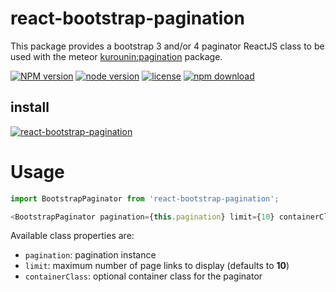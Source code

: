 react-bootstrap-pagination
=================

This package provides a bootstrap 3 and/or 4 paginator ReactJS class to be used with the meteor [kurounin:pagination](https://atmospherejs.com/kurounin/pagination) package.

[![NPM version][npm-image]][npm-url]
[![node version][node-image]][node-url]
[![license][license-image]][license-url]
[![npm download][download-image]][download-url]

[npm-image]: http://img.shields.io/npm/v/react-bootstrap-pagination.svg?style=flat-square
[npm-url]: http://www.npmjs.com/package/react-bootstrap-pagination
[node-image]: https://img.shields.io/badge/node.js-%3E=_0.10-green.svg?style=flat-square
[node-url]: http://nodejs.org/download/
[license-image]: https://img.shields.io/npm/l/react-bootstrap-pagination.svg?style=flat-square
[license-url]: https://www.npmjs.com/package/react-bootstrap-pagination
[download-image]: https://img.shields.io/npm/dt/react-bootstrap-pagination.svg?style=flat-square
[download-url]: https://www.npmjs.com/package/react-bootstrap-pagination


## install

[![react-bootstrap-pagination](https://nodei.co/npm/react-bootstrap-pagination.png)](https://www.npmjs.com/package/react-bootstrap-pagination)

# Usage


```js
import BootstrapPaginator from 'react-bootstrap-pagination';

<BootstrapPaginator pagination={this.pagination} limit={10} containerClass='text-center' />
```

Available class properties are:
* `pagination`: pagination instance
* `limit`: maximum number of page links to display (defaults to **10**)
* `containerClass`: optional container class for the paginator
